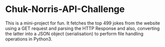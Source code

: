 # Chuk-Norris-API-Challenge

This is a mini-project for fun. It fetches the top 499 jokes from the website using a GET request and parsing the HTTP Response and also, converting the latter into a JSON object (serialisation) to perform file handling operations in Python3.
